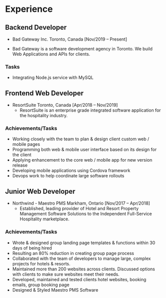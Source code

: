 # Experience

## Backend Developer
* Bad Gateway Inc. Toronto, Canada [Nov/2019 – Present]
 + Bad Gateway is a software development agency in Toronto. We build Web Applications and APIs for clients.

### Tasks
* Integrating Node.js service with MySQL


## Frontend Web Developer
* ResortSuite Toronto, Canada [Apr/2018 – Nov/2019]
  + ResortSuite is an enterprise grade integrated software application for the hospitality industry.

### Achievements/Tasks
* Working closely with the team to plan & design client custom web / mobile pages
* Programming both web & mobile user interface based on its design for the client
* Applying enhancement to the core web / mobile app for new version release
* Developing mobile applications using Cordova framework
* Devops work to help coordinate large software rollouts

## Junior Web Developer
* Northwind - Maestro PMS Markham, Ontario [Nov/2017 – Apr/2018]
  + Established, leading provider of Hotel and Resort Property Management Software Solutions to the Independent Full-Service Hospitality marketplace.

### Achievements/Tasks
* Wrote & designed group landing page templates & functions within 30 days of being hired
* Resulting an 80% reduction in creating group page process
* Collaborated with the team of developers to manage large, complex projects for hotels & resorts.
* Maintained more than 200 websites across clients. Discussed options with clients to make sure websites meet their needs.
* Developed, maintained and tested clients hotel websites, booking emails, group booking page
* Designed & Styled Maestro PMS Software